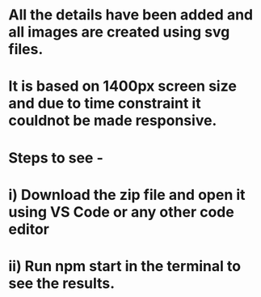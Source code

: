 # All the details have been added and all images are created using svg files.
# It is based on 1400px screen size and due to time constraint it couldnot be made responsive.
# Steps to see - 
# i)  Download the zip file and open it using VS Code or any other code editor
# ii) Run npm start in the terminal to see the results.
